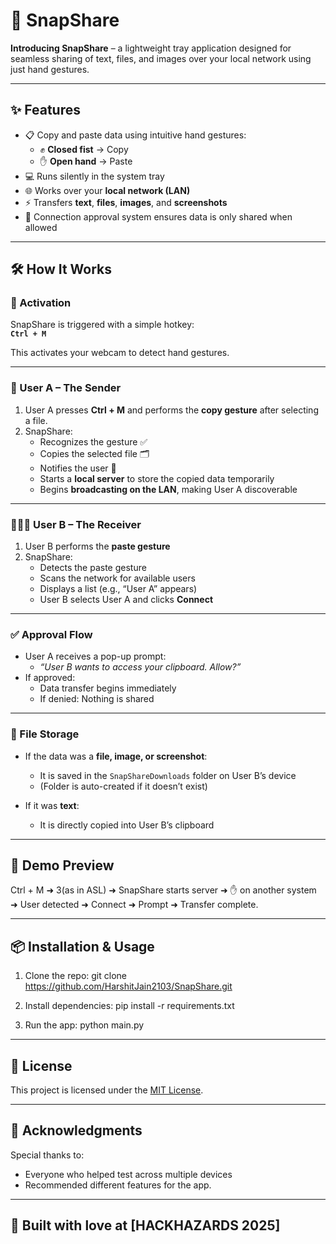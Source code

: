 # 🚀 SnapShare

**Introducing SnapShare** – a lightweight tray application designed for seamless sharing of text, files, and images over your local network using just hand gestures.

---

## ✨ Features

- 📋 Copy and paste data using intuitive hand gestures:
  - ✊ **Closed fist** → Copy  
  - ✋ **Open hand** → Paste  
- 💻 Runs silently in the system tray  
- 🌐 Works over your **local network (LAN)**  
- ⚡ Transfers **text**, **files**, **images**, and **screenshots**  
- 🔐 Connection approval system ensures data is only shared when allowed  

---

## 🛠 How It Works

### 🔑 Activation

SnapShare is triggered with a simple hotkey:  
**`Ctrl + M`**

This activates your webcam to detect hand gestures.

---

### 👤 User A – The Sender

1. User A presses **Ctrl + M** and performs the **copy gesture** after selecting a file.
2. SnapShare:
   - Recognizes the gesture ✅  
   - Copies the selected file 🗂️  
   - Notifies the user 📣  
   - Starts a **local server** to store the copied data temporarily  
   - Begins **broadcasting on the LAN**, making User A discoverable

---

### 🧑‍🤝‍🧑 User B – The Receiver

1. User B performs the **paste gesture**
2. SnapShare:
   - Detects the paste gesture  
   - Scans the network for available users  
   - Displays a list (e.g., “User A” appears)
   - User B selects User A and clicks **Connect**

---

### ✅ Approval Flow

- User A receives a pop-up prompt:
  - _“User B wants to access your clipboard. Allow?”_
- If approved:
  - Data transfer begins immediately  
  - If denied: Nothing is shared  

---

### 📂 File Storage

- If the data was a **file, image, or screenshot**:
  - It is saved in the `SnapShareDownloads` folder on User B’s device  
  - (Folder is auto-created if it doesn’t exist)

- If it was **text**:
  - It is directly copied into User B’s clipboard

---

## 📸 Demo Preview

Ctrl + M ➜ 3(as in ASL) ➜ SnapShare starts server ➜ ✋ on another system ➜ User detected ➜ Connect ➜ Prompt ➜ Transfer complete.

---

## 📦 Installation & Usage

1. Clone the repo:
  git clone https://github.com/HarshitJain2103/SnapShare.git
  
2. Install dependencies:
  pip install -r requirements.txt

4. Run the app:
   python main.py

---

## 📜 License

This project is licensed under the [MIT License](./LICENSE).

---

## 🙌 Acknowledgments

Special thanks to: 
- Everyone who helped test across multiple devices  
- Recommended different features for the app.
---

## 🤖 Built with love at [HACKHAZARDS 2025]

